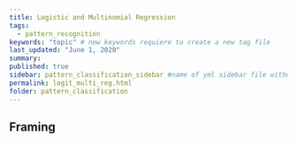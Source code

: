 ```yaml
---
title: Logistic and Multinomial Regression
tags:
  - pattern_recognition
keywords: "topic" # new keywords requiere to create a new tag file
last_updated: "June 1, 2020"
summary: 
published: true
sidebar: pattern_classification_sidebar #name of yml sidebar file withouth extension
permalink: logit_multi_reg.html
folder: pattern_classification
---
```



## Framing